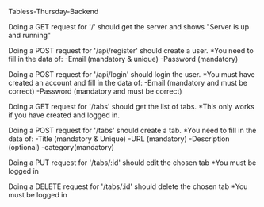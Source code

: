 Tabless-Thursday-Backend

Doing a GET request for '/' should get the server and shows "Server is up and running"

Doing a POST request for '/api/register' should create a user.
*You need to fill in the data of:
-Email (mandatory & unique)
-Password (mandatory)

Doing a POST request for '/api/login' should login the user.
*You must have created an account and fill in the data of:
-Email (mandatory and must be correct)
-Password (mandatory and must be correct)


Doing a GET request for '/tabs' should get the list of tabs.
*This only works if you have created and logged in.

Doing a POST request for '/tabs' should create a tab.
*You need to fill in the data of:
-Title (mandatory & Unique)
-URL (mandatory)
-Description (optional)
-category(mandatory)

Doing a PUT request for '/tabs/:id' should edit the chosen tab
*You must be logged in

Doing a DELETE request for '/tabs/:id' should delete the chosen tab
*You must be logged in